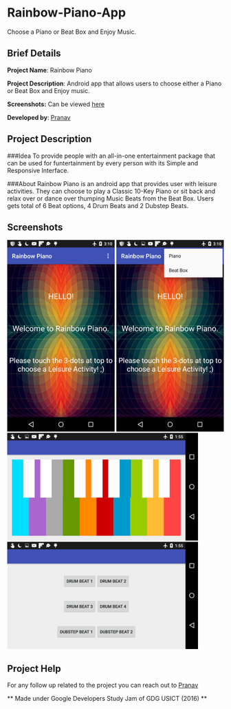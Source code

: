 # Rainbow-Piano-App
Choose a Piano or Beat Box and Enjoy Music.

Brief Details
------
**Project Name**: Rainbow Piano

**Project Description**: Android app that allows users to choose either a Piano or Beat Box and Enjoy music.

**Screenshots:** Can be viewed [here](#Screenshots)

**Developed by**: [Pranav](https://github.com/pranavgupta8)

Project Description
------
###Idea
To provide people with an all-in-one entertainment package that can be used for funtertainment by every person with its Simple
and Responsive Interface.

###About
Rainbow Piano is an android app that provides user with leisure activities. They can choose to play a Classic 10-Key Piano 
or sit back and relax over or dance over thumping Music Beats from the Beat Box. Users gets total of 6 Beat options, 4 Drum Beats and
2 Dubstep Beats.

Screenshots
------
<img src=https://github.com/pranavgupta8/Rainbow-Piano-App/blob/master/App%20Screenshots/1.png width=250 alt="App Landing Page"/>
<img src=https://github.com/pranavgupta8/Rainbow-Piano-App/blob/master/App%20Screenshots/2.png width=250 alt="ActionBar"/>
<img src=https://github.com/pranavgupta8/Rainbow-Piano-App/blob/master/App%20Screenshots/3.png width=444 alt="Piano screen"/>
<img src=https://github.com/pranavgupta8/Rainbow-Piano-App/blob/master/App%20Screenshots/4.png width=444 alt="beat box screen"/>

Project Help
------
For any follow up related to the project you can reach out to [Pranav](https://github.com/pranavgupta8)

** Made under Google Developers Study Jam of GDG USICT (2016) **
